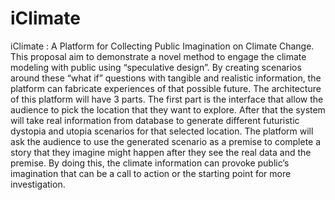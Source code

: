 # iClimate
iClimate : A Platform for Collecting  Public Imagination on Climate Change.
This proposal aim to demonstrate a novel method to engage the climate modeling with public using “speculative design”.  By creating scenarios around these “what if” questions with tangible and realistic information, the platform can fabricate experiences of that possible future. The architecture of this platform will have 3 parts. The first part is the interface that allow the audience to pick the location that they want to explore. After that the system will take real information from database to generate different futuristic dystopia and utopia scenarios for that selected location. The platform will ask the audience to use the generated scenario as a premise to complete a story that they imagine might happen after they see the real data and the premise. By doing this, the climate information can provoke public’s imagination that can be a call to action or the starting point for more investigation.
